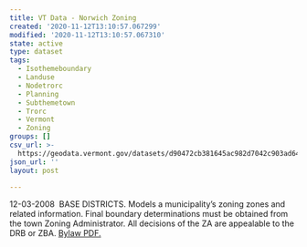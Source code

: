 ```yaml
---
title: VT Data - Norwich Zoning
created: '2020-11-12T13:10:57.067299'
modified: '2020-11-12T13:10:57.067310'
state: active
type: dataset
tags:
  - Isothemeboundary
  - Landuse
  - Nodetrorc
  - Planning
  - Subthemetown
  - Trorc
  - Vermont
  - Zoning
groups: []
csv_url: >-
  https://geodata.vermont.gov/datasets/d90472cb381645ac982d7042c903ad64_0.csv?outSR=%7B%22latestWkid%22%3A3857%2C%22wkid%22%3A102100%7D
json_url: ''
layout: post

---
```

12-03-2008  BASE DISTRICTS.  Models a municipality’s zoning zones and related information. Final boundary determinations must be obtained from the town Zoning Administrator. All decisions of the ZA are appealable to the DRB or ZBA. <a href='https://www.trorc.org/wp-content/uploads/2013/10/Norwich-Zoning-Regulations_Amended_07-01-09.pdf' target='_blank'>Bylaw PDF.</a>
